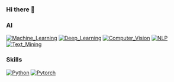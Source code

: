 ### Hi there 👋

### AI
[![Machine_Learning](https://img.shields.io/badge/Machine_Learning-black?style=for-the-badge&logo=Machine_Learning)](https://github.com/DH-an)
[![Deep_Learning](https://img.shields.io/badge/Deep_Learning-black?style=for-the-badge&logo=Deep_Learning)](https://github.com/DH-an)
[![Computer_Vision](https://img.shields.io/badge/Computer_Vision-black?style=for-the-badge&logo=Computer_Vision)](https://github.com/DH-an)
[![NLP](https://img.shields.io/badge/NLP-black?style=for-the-badge&logo=NLP)](https://github.com/DH-an)
[![Text_Mining](https://img.shields.io/badge/Text_Mining-black?style=for-the-badge&logo=Text_Mining)](https://github.com/DH-an)

### Skills
[![Python](https://img.shields.io/badge/python-black?style=for-the-badge&logo=python)](https://github.com/DH-an)
[![Pytorch](https://img.shields.io/badge/Pytorch-black?style=for-the-badge&logo=Pytorch)](https://github.com/DH-an)


<!--
**DH-an/DH-an** is a ✨ _special_ ✨ repository because its `README.md` (this file) appears on your GitHub profile.

Here are some ideas to get you started:

- 🔭 I’m currently working on ...
- 🌱 I’m currently learning ...
- 👯 I’m looking to collaborate on ...
- 🤔 I’m looking for help with ...
- 💬 Ask me about ...
- 📫 How to reach me: ...
- 😄 Pronouns: ...
- ⚡ Fun fact: ...
-->
